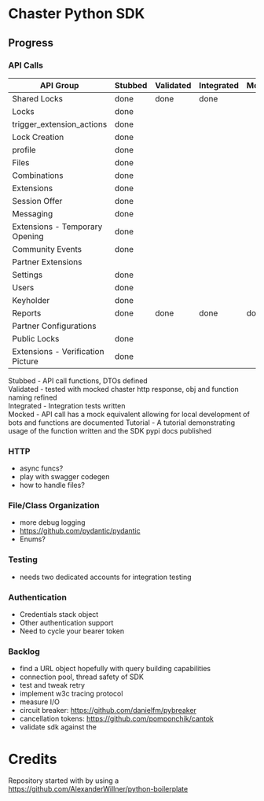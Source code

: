# Chaster Python SDK

## Progress

### API Calls

| API Group                         | Stubbed | Validated | Integrated | Mocked | Tutorial |
|-----------------------------------|---------|-----------|------------|--------|----------|
| Shared Locks                      | done    | done      | done       |        |
| Locks                             | done    |           |            |        |
| trigger_extension_actions         | done    |           |            |        |
| Lock Creation                     | done    |           |            |        |
| profile                           | done    |           |            |        |
| Files                             | done    |           |            |        |
| Combinations                      | done    |           |            |        |
| Extensions                        | done    |           |            |        |
| Session Offer                     | done    |           |            |        |
| Messaging                         | done    |           |            |        |
| Extensions - Temporary Opening    | done    |           |            |        |
| Community Events                  | done    |           |            |        |
| Partner Extensions                |         |           |            |        |
| Settings                          | done    |           |            |        |
| Users                             | done    |           |            |        |
| Keyholder                         | done    |           |            |        |
| Reports                           | done    | done      | done       | done   | done     |
| Partner Configurations            |         |           |            |        |
| Public Locks                      | done    |           |            |        |
| Extensions - Verification Picture | done    |           |            |        |

Stubbed - API call functions, DTOs defined<br>
Validated - tested with mocked chaster http response, obj and function naming refined<br>
Integrated - Integration tests written<br>
Mocked - API call has a mock equivalent allowing for local development of bots and functions are documented
Tutorial - A tutorial demonstrating usage of the function written and the SDK pypi docs published

### HTTP

- async funcs?
- play with swagger codegen
- how to handle files?

### File/Class Organization

- more debug logging
- https://github.com/pydantic/pydantic
- Enums?

### Testing

- needs two dedicated accounts for integration testing

### Authentication

- Credentials stack object
- Other authentication support
- Need to cycle your bearer token

### Backlog

- find a URL object hopefully with query building capabilities
- connection pool, thread safety of SDK
- test and tweak retry
- implement w3c tracing protocol
- measure I/O
- circuit breaker: https://github.com/danielfm/pybreaker
- cancellation tokens: https://github.com/pomponchik/cantok
- validate sdk against the

# Credits

Repository started with by using a https://github.com/AlexanderWillner/python-boilerplate
